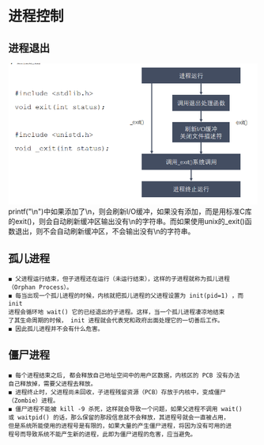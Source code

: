 # 进程控制
## 进程退出
![exit](exit.png)  
printf("\n")中如果添加了\n，则会刷新I/O缓冲，如果没有添加，而是用标准C库的exit()，则会自动刷新缓冲区输出没有\n的字符串。而如果使用unix的_exit()函数退出，则不会自动刷新缓冲区，不会输出没有\n的字符串。
## 孤儿进程
```
◼ 父进程运行结束，但子进程还在运行（未运行结束），这样的子进程就称为孤儿进程
（Orphan Process）。
◼ 每当出现一个孤儿进程的时候，内核就把孤儿进程的父进程设置为 init(pid=1) ，而 init
进程会循环地 wait() 它的已经退出的子进程。这样，当一个孤儿进程凄凉地结束
了其生命周期的时候， init 进程就会代表党和政府出面处理它的一切善后工作。
◼ 因此孤儿进程并不会有什么危害。
```
## 僵尸进程
```
◼ 每个进程结束之后, 都会释放自己地址空间中的用户区数据，内核区的 PCB 没有办法
自己释放掉，需要父进程去释放。
◼ 进程终止时，父进程尚未回收，子进程残留资源（PCB）存放于内核中，变成僵尸
（Zombie）进程。
◼ 僵尸进程不能被 kill -9 杀死，这样就会导致一个问题，如果父进程不调用 wait()
或 waitpid() 的话，那么保留的那段信息就不会释放，其进程号就会一直被占用，
但是系统所能使用的进程号是有限的，如果大量的产生僵尸进程，将因为没有可用的进
程号而导致系统不能产生新的进程，此即为僵尸进程的危害，应当避免。
```